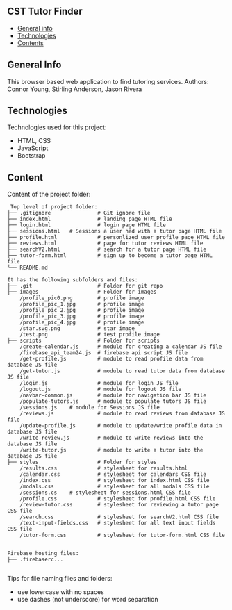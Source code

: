 ## CST Tutor Finder

* [General info](#general-info)
* [Technologies](#technologies)
* [Contents](#content)

## General Info
This browser based web application to find tutoring services.
Authors: Connor Young, Stirling Anderson, Jason Rivera
	
## Technologies
Technologies used for this project:
* HTML, CSS
* JavaScript
* Bootstrap 
	
## Content
Content of the project folder:

```
 Top level of project folder: 
├── .gitignore               # Git ignore file
├── index.html               # landing page HTML file
├── login.html               # login page HTML file
├── sessions.html   # Sessions a user had with a tutor page HTML file
├── profile.html             # personlized user profile page HTML file
├── reviews.html             # page for tutor reviews HTML file
├── searchV2.html            # search for a tutor page HTML file
├── tutor-form.html          # sign up to become a tutor page HTML file
└── README.md

It has the following subfolders and files:
├── .git                     # Folder for git repo
├── images                   # Folder for images
    /profile_pic0.png        # profile image
    /profile_pic_1.jpg       # profile image
    /profile_pic_2.jpg       # profile image
    /profile_pic_3.jpg       # profile image
    /profile_pic_4.jpg       # profile image
    /star.svg.png            # star image
    /test.png                # test profile image
├── scripts                  # Folder for scripts
    /create-calendar.js      # module for creating a calendar JS file
    /firebase_api_team24.js  # firebase api script JS file
    /get-profile.js          # module to read profile data from database JS file
    /get-tutor.js            # module to read tutor data from database JS file
    /login.js                # module for login JS file
    /logout.js               # module for logout JS file
    /navbar-common.js        # module for navigation bar JS file
    /populate-tutors.js      # module to populate tutors JS file
    /sessions.js    # module for Sessions JS file
    /reviews.js              # module to read reviews from database JS file
    /update-profile.js       # module to update/write profile data in database JS file
    /write-review.js         # module to write reviews into the database JS file
    /write-tutor.js          # module to write a tutor into the database JS file
├── styles                   # Folder for styles
    /results.css             # stylesheet for results.html
    /calendar.css            # stylesheet for calendars CSS file
    /index.css               # stylesheet for index.html CSS file
    /modals.css              # stylesheet for all modals CSS file
    /sessions.cs    # stylesheet for sessions.html CSS file
    /profile.css             # stylesheet for profile.html CSS file
    /review-tutor.css        # stylesheet for reviewing a tutor page CSS file
    /search.css              # stylesheet for searchV2.html CSS file
    /text-input-fields.css   # stylesheet for all text input fields CSS file
    /tutor-form.css          # stylesheet for tutor-form.html CSS file


Firebase hosting files: 
├── .firebaserc...


```

Tips for file naming files and folders:
* use lowercase with no spaces
* use dashes (not underscore) for word separation

